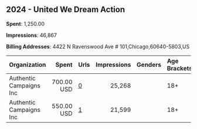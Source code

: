 ## 2024 - United We Dream Action 
**Spent**: 1,250.00

**Impressions**: 46,867

**Billing Addresses**: 4422 N Ravenswood Ave # 101,Chicago,60640-5803,US

|Organization|Spent|Urls|Impressions|Genders|Age Brackets|Country Codes|
|:---|---:|:---|---:|:---|:---|:---|
|Authentic Campaigns Inc|700.00 USD|[0](https://www.snap.com/political-ads/asset/f8a4a4fcb42728024af94dcbde9e4488c335576b8003053007c62e2acf8b7f4e?mediaType=mp4)|25,268||18+|united states|
|Authentic Campaigns Inc|550.00 USD|[1](https://www.snap.com/political-ads/asset/718f98845ed032c1436290cf8aed1067593bf472c984fbdb8127c44326b4e2ad?mediaType=mp4)|21,599||18+|united states|
